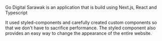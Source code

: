 

<p>Go Digital Sarawak is an application that is build using Next.js, React and Typescript</p>

<p>It used styled-components and carefully created custom components so that we don't have to sacrifice performance. The styled component also provides an easy way to change the appearance of the entire website.</p>


